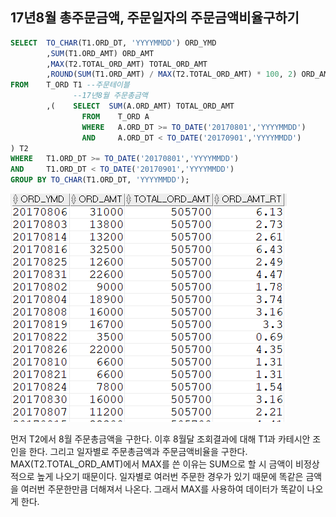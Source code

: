 ## 17년8월 총주문금액, 주문일자의 주문금액비율구하기
```sql
SELECT  TO_CHAR(T1.ORD_DT, 'YYYYMMDD') ORD_YMD
        ,SUM(T1.ORD_AMT) ORD_AMT
        ,MAX(T2.TOTAL_ORD_AMT) TOTAL_ORD_AMT
        ,ROUND(SUM(T1.ORD_AMT) / MAX(T2.TOTAL_ORD_AMT) * 100, 2) ORD_AMT_RT
FROM    T_ORD T1 --주문테이블
              --17년8월 주문총금액
        ,(    SELECT  SUM(A.ORD_AMT) TOTAL_ORD_AMT
                FROM    T_ORD A 
                WHERE   A.ORD_DT >= TO_DATE('20170801','YYYYMMDD') 
                AND     A.ORD_DT < TO_DATE('20170901','YYYYMMDD')
) T2
WHERE   T1.ORD_DT >= TO_DATE('20170801','YYYYMMDD')
AND     T1.ORD_DT < TO_DATE('20170901','YYYYMMDD')
GROUP BY TO_CHAR(T1.ORD_DT, 'YYYYMMDD');
```
<img src="picture/그림32.png" />

먼저 T2에서 8월 주문총금액을 구한다. 이후 8월달 조회결과에 대해 T1과 카테시안 조인을 한다. 그리고 일자별로 주문총금액과 주문금액비율을 구한다. MAX(T2.TOTAL_ORD_AMT)에서 MAX를 쓴 이유는 SUM으로 할 시 금액이 비정상적으로 높게 나오기 때문이다. 일자별로 여러번 주문한 경우가 있기 때문에 똑같은 금액을 여러번 주문한만큼 더해져서 나온다. 그래서 MAX를 사용하여 데이터가 똑같이 나오게 한다. 
